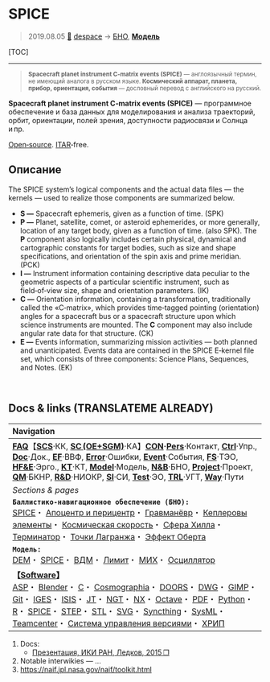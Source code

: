 # SPICE
> 2019.08.05 [🚀](../index/index.md) [despace](index.md) → [БНО](nnb.md), **[Модель](model.md)**

[TOC]

---

> <small>**Spacecraft planet instrument C‑matrix events (SPICE)** — англоязычный термин, не имеющий аналога в русском языке. **Космический аппарат, планета, прибор, ориентация, события** — дословный перевод с английского на русский.</small>

**Spacecraft planet instrument C‑matrix events (SPICE)** — программное обеспечение и база данных для моделирования и анализа траекторий, орбит, ориентации, полей зрения, доступности радиосвязи и Солнца и пр.

[Open‑source](soft.md). [ITAR](itar.md)‑free.



## Описание
The SPICE system’s logical components and the actual data files — the kernels — used to realize those components are summarized below.

   - **S —** Spacecraft ephemeris, given as a function of time. (SPK)
   - **P —** Planet, satellite, comet, or asteroid ephemerides, or more generally, location of any target body, given as a function of time. (also SPK). The **P** component also logically includes certain physical, dynamical and cartographic constants for target bodies, such as size and shape specifications, and orientation of the spin axis and prime meridian. (PCK)
   - **I —** Instrument information containing descriptive data peculiar to the geometric aspects of a particular scientific instrument, such as field‑of‑view size, shape and orientation parameters. (IK)
   - **C —** Orientation information, containing a transformation, traditionally called the «C‑matrix», which provides time‑tagged pointing (orientation) angles for a spacecraft bus or a spacecraft structure upon which science instruments are mounted. The **C** component may also include angular rate data for that structure. (CK)
   - **E —** Events information, summarizing mission activities — both planned and unanticipated. Events data are contained in the SPICE E‑kernel file set, which consists of three components: Science Plans, Sequences, and Notes. (EK)



<p style="page-break-after:always"> </p>

## Docs & links (TRANSLATEME ALREADY)
|Navigation|
|:--|
|**[FAQ](faq.md)**【**[SCS](scs.md)**·КК, **[SC (OE+SGM)](sc.md)**·КА】**[CON](contact.md)·[Pers](person.md)**·Контакт, **[Ctrl](control.md)**·Упр., **[Doc](doc.md)**·Док., **[EF](ef.md)**·ВВФ, **[Error](error.md)**·Ошибки, **[Event](event.md)**·События, **[FS](fs.md)**·ТЭО, **[HF&E](hfe.md)**·Эрго., **[KT](kt.md)**·КТ, **[Model](model.md)**·Модель, **[N&B](nnb.md)**·БНО, **[Project](project.md)**·Проект, **[QM](qm.md)**·БКНР, **[R&D](rnd.md)**·НИОКР, **[SI](si.md)**·СИ, **[Test](test.md)**·ЭО, **[TRL](trl.md)**·УГТ, **[Way](way.md)**·Пути|
|*Sections & pages*|
|**`Баллистико‑навигационное обеспечение (БНО):`**<br> [SPICE](spice.md)・ [Апоцентр и перицентр](apopericentre.md)・ [Гравманёвр](gravass.md)・ [Кеплеровы элементы](keplerian.md)・ [Космическая скорость](esc_vel.md)・ [Сфера Хилла](hill_sphere.md)・ [Терминатор](terminator.md)・ [Точки Лагранжа](l_points.md)・ [Эффект Оберта](oberth_eff.md)|
|**`Модель:`**<br> [DEM](digital_elev_model.md)・ [SPICE](spice.md)・ [ВДМ](vd_model.md)・ [Лимит](limit.md)・ [МИХ](mic.md)・ [Осциллятор](oscillator.md)|
|**【[Software](soft.md)】**<br> [ASP](asp.md)・ [Blender](blender.md)・ [C](c.md)・ [Cosmographia](cosmographia.md)・ [DOORS](doors.md)・ [DWG](cad_f.md)・ [GIMP](gimp.md)・ [Git](git.md)・ [IGES](cad_f.md)・ [ISIS](isis.md)・ [JT](cad_f.md)・ [NGT](neogeography_toolkit.md)・ [NX](nx.md)・ [Octave](gnu_octave.md)・ [PDF](pdf.md)・ [Python](python.md)・ [R](r.md)・ [SPICE](spice.md)・ [STEP](cad_f.md)・ [STL](systems_tool_kit.md)・ [SVG](cad_f.md)・ [Syncthing](syncthing.md)・ [SysML](sysml.md)・ [Teamcenter](teamcenter.md)・ [Система управления версиями](vcs.md)・ [ХРИП](adra.md)|

   1. Docs:
      - [Презентация, ИКИ РАН, Ледков, 2015 ❐](f/soft/spice_20150101_1.pdf)
   1. Notable interwikies — …
   1. <https://naif.jpl.nasa.gov/naif/toolkit.html>
